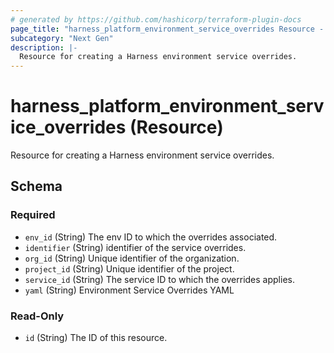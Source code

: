 ```yaml
---
# generated by https://github.com/hashicorp/terraform-plugin-docs
page_title: "harness_platform_environment_service_overrides Resource - terraform-provider-harness"
subcategory: "Next Gen"
description: |-
  Resource for creating a Harness environment service overrides.
---
```


# harness_platform_environment_service_overrides (Resource)

Resource for creating a Harness environment service overrides.



<!-- schema generated by tfplugindocs -->
## Schema

### Required

- `env_id` (String) The env ID to which the overrides associated.
- `identifier` (String) identifier of the service overrides.
- `org_id` (String) Unique identifier of the organization.
- `project_id` (String) Unique identifier of the project.
- `service_id` (String) The service ID to which the overrides applies.
- `yaml` (String) Environment Service Overrides YAML

### Read-Only

- `id` (String) The ID of this resource.


